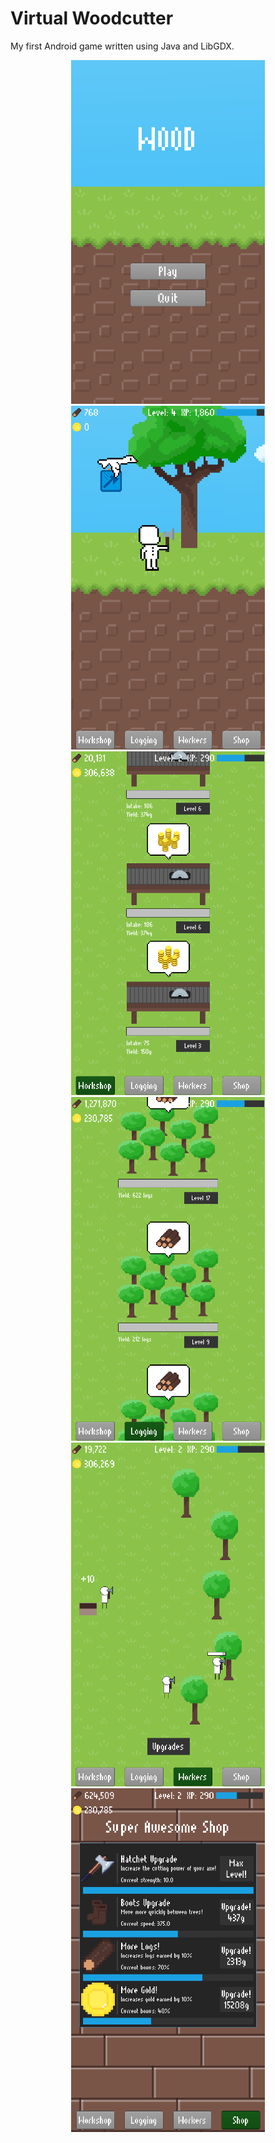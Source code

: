 # Virtual Woodcutter
My first Android game written using Java and LibGDX.

<p align="center">
  <img src="/img/woodcutter_menu.png" height="550"/>
  <img src="/img/woodcutter_play.gif" height="550"/>
  <img src="/img/woodcutter_workshop.gif" height="550"/>
  <img src="/img/woodcutter_logging.gif" height="550"/>
  <img src="/img/woodcutter_workers.gif" height="550"/>
  <img src="/img/woodcutter_shop.png" height="550"/>
</p>
